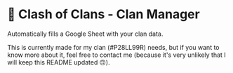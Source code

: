 # 🎯 Clash of Clans - Clan Manager

Automatically fills a Google Sheet with your clan data.

This is currently made for my clan (#P28LL99R) needs, but if you want to know more about it, feel free to contact me (because it's very unlikely that I will keep this README updated 🙃).